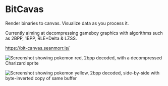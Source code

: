 # BitCavas

Render binaries to canvas. Visualize data as you process it.

Currently aiming at decompressing gameboy graphics with algorithms such as 2BPP, 1BPP, RLE+Delta & LZSS.

https://bit-canvas.seanmorr.is/

![Screenshot showing pokemon red, 2bpp decoded, with a decompressed Charizard sprite](https://bit-canvas.seanmorr.is/pkmn-yellow-screenshot.png)

![Screenshot showing pokemon yellow, 2bpp decoded, side-by-side with byte-inverted copy of same buffer](https://bit-canvas.seanmorr.is/pkmn-yellow-screenshot.png)


